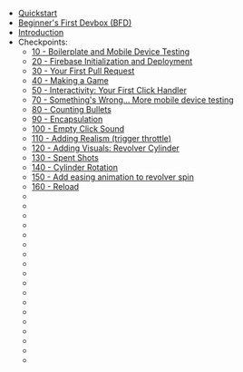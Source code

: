 - [Quickstart](quickstart)
- [Beginner's First Devbox (BFD)](bfd)
- [Introduction](introduction)
- Checkpoints:
  - [10 - Boilerplate and Mobile Device Testing](c/cp10)
  - [20 - Firebase Initialization and Deployment](c/cp20)
  - [30 - Your First Pull Request](c/cp30)
  - [40 - Making a Game](c/cp40)
  - [50 - Interactivity: Your First Click Handler](c/cp50)
  - [70 - Something's Wrong... More mobile device testing](c/cp70)
  - [80 - Counting Bullets](c/cp80)
  - [90 - Encapsulation](c/cp90)
  - [100 - Empty Click Sound](c/cp100)
  - [110 - Adding Realism (trigger throttle)](c/cp110)
  - [120 - Adding Visuals: Revolver Cylinder](c/cp120)
  - [130 - Spent Shots](c/cp130)
  - [140 - Cylinder Rotation](c/cp140)
  - [150 - Add easing animation to revolver spin](c/cp150)
  - [160 - Reload](c/cp160)
  - [](c/cp)
  - [](c/cp)
  - [](c/cp)
  - [](c/cp)
  - [](c/cp)
  - [](c/cp)
  - [](c/cp)
  - [](c/cp)
  - [](c/cp)
  - [](c/cp)
  - [](c/cp)
  - [](c/cp)
  - [](c/cp)
  - [](c/cp)
  - [](c/cp)
  - [](c/cp)
  - [](c/cp)
  - [](c/cp)
